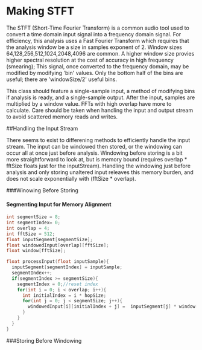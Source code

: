 
# Making STFT

The STFT (Short-Time Fourier Transform) is a common audio tool used to convert a time domain input signal into a frequency domain signal. For efficiency, this analysis uses a Fast Fourier Transform which requires that the analysis window be a size in samples exponent of 2. Window sizes 64,128,256,512,1024,2048,4096 are common. A higher window size provies higher spectral resolution at the cost of accuracy in high frequency (smearing); This signal, once converted to the frequency domain, may be modified by modifying 'bin' values. Only the bottom half of the bins are useful; there are 'windowSize/2' useful bins. 

This class should feature a single-sample input, a method of modifying bins if analysis is ready, and a single-sample output. After the input, samples are multiplied by a window value. FFTs with high overlap have more to calculate. Care should be taken when handling the input and output stream to avoid scattered memory reads and writes.

##Handling the Input Stream

There seems to exist to differening methods to efficiently handle the input stream. The input can be windowed then stored, or the windowing can occur all at once just before analysis. Windowing before storing is a bit more straightforward to look at, but is memory bound (requires overlap * fftSize floats just for the inputStream). Handling the windowing just before analysis and only storing unaltered input releaves this memory burden, and does not scale exponentially with (fftSize * overlap).

###Winowing Before Storing


#### Segmenting Input for Memory Alignment


```cpp
int segmentSize = 8;
int segmentIndex= 0;
int overlap = 4;
int fftSize = 512;
float inputSegment[segmentSize];
float windowedInput[overlap][fftSize];
float window[fftSize];

float processInput(float inputSample){
  inputSegment[segmentIndex] = inputSample;
  segmentIndex++;
  if(segmentIndex >= segmentSize){
    segmentIndex = 0;//reset index
    for(int i = 0; i < overlap; i++){
      int initialIndex = i * hopSize;
      for(int j = 0; j < segmentSize; j++){
        windowedInput[i][initialIndex + j] =  inputSegment[j] * window[initialIndex + j];
      }
    }
  }
}
```

###Storing Before Windowing